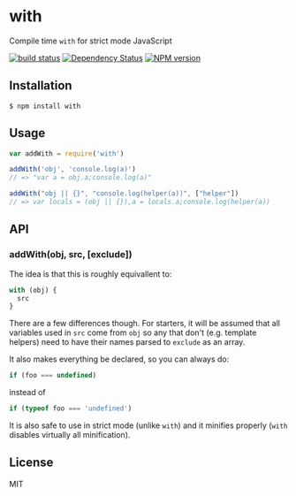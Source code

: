 # with

Compile time `with` for strict mode JavaScript

[![build status](https://secure.travis-ci.org/ForbesLindesay/with.png)](http://travis-ci.org/ForbesLindesay/with)
[![Dependency Status](https://gemnasium.com/ForbesLindesay/with.png)](https://gemnasium.com/ForbesLindesay/with)
[![NPM version](https://badge.fury.io/js/with.png)](http://badge.fury.io/js/with)

## Installation

    $ npm install with

## Usage

```js
var addWith = require('with')

addWith('obj', 'console.log(a)')
// => "var a = obj.a;console.log(a)"

addWith("obj || {}", "console.log(helper(a))", ["helper"])
// => var locals = (obj || {}),a = locals.a;console.log(helper(a))
```

## API

### addWith(obj, src, [exclude])

The idea is that this is roughly equivallent to:

```js
with (obj) {
  src
}
```

There are a few differences though.  For starters, it will be assumed that all variables used in `src` come from `obj` so any that don't (e.g. template helpers) need to have their names parsed to `exclude` as an array.

It also makes everything be declared, so you can always do:

```js
if (foo === undefined)
```

instead of

```js
if (typeof foo === 'undefined')
```

It is also safe to use in strict mode (unlike `with`) and it minifies properly (`with` disables virtually all minification).

## License

  MIT